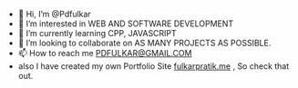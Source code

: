 - 👋 Hi, I’m @Pdfulkar
- 👀 I’m interested in WEB AND SOFTWARE DEVELOPMENT 
- 🌱 I’m currently learning CPP, JAVASCRIPT 
- 💞️ I’m looking to collaborate on AS MANY PROJECTS AS POSSIBLE. 
- 📫 How to reach me PDFULKAR@GMAIL.COM 
- also I have created my own Portfolio Site [fulkarpratik.me](fulkarpratik.me) , So check that out. 

<!---
Pdfulkar/Pdfulkar is a ✨ special ✨ repository because its `README.md` (this file) appears on your GitHub profile.
You can click the Preview link to take a look at your changes.
--->
